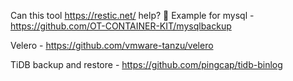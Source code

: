 
Can this tool https://restic.net/ help? 🤔 Example for mysql - https://github.com/OT-CONTAINER-KIT/mysqlbackup

Velero - https://github.com/vmware-tanzu/velero

TiDB backup and restore - https://github.com/pingcap/tidb-binlog
